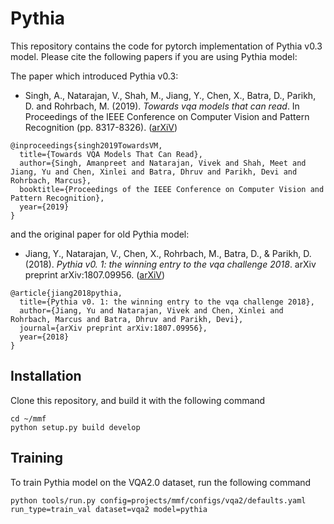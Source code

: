 # Pythia

This repository contains the code for pytorch implementation of Pythia v0.3 model. Please cite the following papers if you are using Pythia model:

The paper which introduced Pythia v0.3:

* Singh, A., Natarajan, V., Shah, M., Jiang, Y., Chen, X., Batra, D., Parikh, D. and Rohrbach, M. (2019). *Towards vqa models that can read*. In Proceedings of the IEEE Conference on Computer Vision and Pattern Recognition (pp. 8317-8326). ([arXiV](https://arxiv.org/abs/1904.08920))

```
@inproceedings{singh2019TowardsVM,
  title={Towards VQA Models That Can Read},
  author={Singh, Amanpreet and Natarajan, Vivek and Shah, Meet and Jiang, Yu and Chen, Xinlei and Batra, Dhruv and Parikh, Devi and Rohrbach, Marcus},
  booktitle={Proceedings of the IEEE Conference on Computer Vision and Pattern Recognition},
  year={2019}
}
```

and the original paper for old Pythia model:

* Jiang, Y., Natarajan, V., Chen, X., Rohrbach, M., Batra, D., & Parikh, D. (2018). *Pythia v0. 1: the winning entry to the vqa challenge 2018*. arXiv preprint arXiv:1807.09956. ([arXiV](https://arxiv.org/abs/1807.09956))
```
@article{jiang2018pythia,
  title={Pythia v0. 1: the winning entry to the vqa challenge 2018},
  author={Jiang, Yu and Natarajan, Vivek and Chen, Xinlei and Rohrbach, Marcus and Batra, Dhruv and Parikh, Devi},
  journal={arXiv preprint arXiv:1807.09956},
  year={2018}
}
```

## Installation

Clone this repository, and build it with the following command
```
cd ~/mmf
python setup.py build develop
```

## Training
To train Pythia model on the VQA2.0 dataset, run the following command
```
python tools/run.py config=projects/mmf/configs/vqa2/defaults.yaml run_type=train_val dataset=vqa2 model=pythia
```
